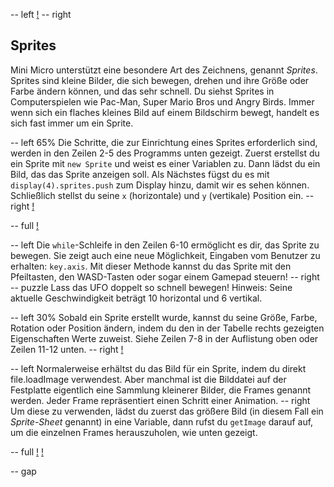 -- left
[!](p30-spriteBot.png)
-- right
## Sprites
Mini Micro unterstützt eine besondere Art des Zeichnens, genannt *Sprites*. Sprites sind kleine Bilder, die sich bewegen, drehen und ihre Größe oder Farbe ändern können, und das sehr schnell.
Du siehst Sprites in Computerspielen wie Pac-Man, Super Mario Bros und Angry Birds. Immer wenn sich ein flaches kleines Bild auf einem Bildschirm bewegt, handelt es sich fast immer um ein Sprite.

-- left 65%
Die Schritte, die zur Einrichtung eines Sprites erforderlich sind, werden in den Zeilen 2-5 des Programms unten gezeigt. Zuerst erstellst du ein Sprite mit `new Sprite` und weist es einer Variablen zu. Dann lädst du ein Bild, das das Sprite anzeigen soll. Als Nächstes fügst du es mit `display(4).sprites.push` zum Display hinzu, damit wir es sehen können. Schließlich stellst du seine `x` (horizontale) und `y` (vertikale) Position ein.
-- right
[!](p30-ufoScreen.png)

-- full
[!](p30-listing1.png)

-- left
Die `while`-Schleife in den Zeilen 6-10 ermöglicht es dir, das Sprite zu bewegen. Sie zeigt auch eine neue Möglichkeit, Eingaben vom Benutzer zu erhalten: `key.axis`. Mit dieser Methode kannst du das Sprite mit den Pfeiltasten, den WASD-Tasten oder sogar einem Gamepad steuern!
-- right
-- puzzle
Lass das UFO doppelt so schnell bewegen! Hinweis: Seine aktuelle Geschwindigkeit beträgt 10 horizontal und 6 vertikal.

-- left 30%
Sobald ein Sprite erstellt wurde, kannst du seine Größe, Farbe, Rotation oder Position ändern, indem du den in der Tabelle rechts gezeigten Eigenschaften Werte zuweist. Siehe Zeilen 7-8 in der Auflistung oben oder Zeilen 11-12 unten.
-- right
[!](p30-spritePropsTable.png)

-- left
Normalerweise erhältst du das Bild für ein Sprite, indem du direkt file.loadImage verwendest. Aber manchmal ist die Bilddatei auf der Festplatte eigentlich eine Sammlung kleinerer Bilder, die Frames genannt werden. Jeder Frame repräsentiert einen Schritt einer Animation.
-- right
Um diese zu verwenden, lädst du zuerst das größere Bild (in diesem Fall ein *Sprite-Sheet* genannt) in eine Variable, dann rufst du `getImage` darauf auf, um die einzelnen Frames herauszuholen, wie unten gezeigt.

-- full
[!](p30-listing2.png)
[!](p30-enemyFrames.png)

-- gap
